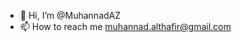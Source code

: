 - 👋 Hi, I’m @MuhannadAZ
- 📫 How to reach me muhannad.althafir@gmail.com

<!---
MuhannadAZ/MuhannadAZ is a ✨ special ✨ repository because its `README.md` (this file) appears on your GitHub profile.
You can click the Preview link to take a look at your changes.
--->
